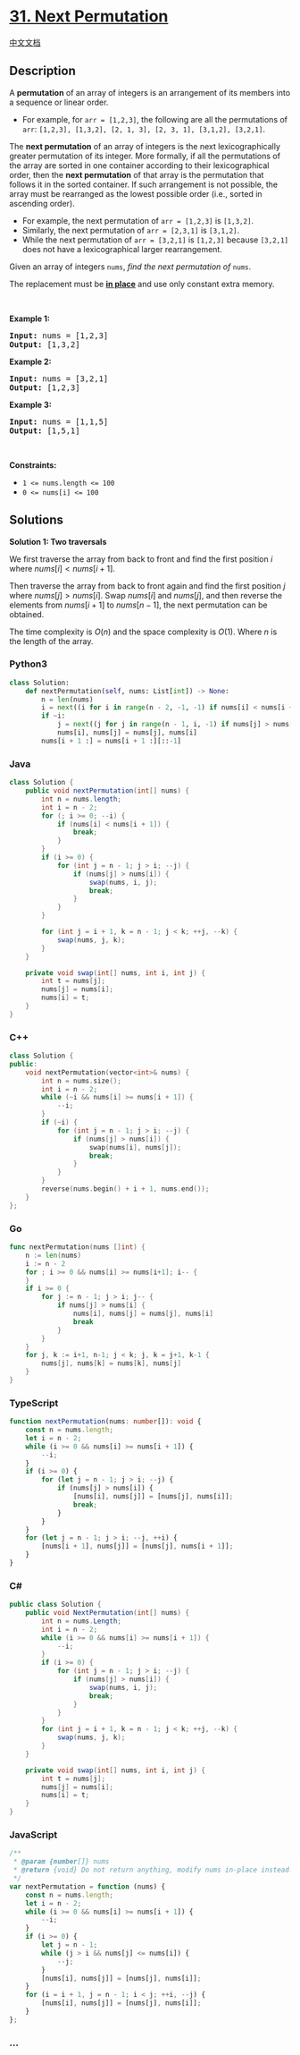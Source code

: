 # [31. Next Permutation](https://leetcode.com/problems/next-permutation)

[中文文档](/solution/0000-0099/0031.Next%20Permutation/README.md)

## Description

<p>A <strong>permutation</strong> of an array of integers is an arrangement of its members into a sequence or linear order.</p>

<ul>
	<li>For example, for <code>arr = [1,2,3]</code>, the following are all the permutations of <code>arr</code>: <code>[1,2,3], [1,3,2], [2, 1, 3], [2, 3, 1], [3,1,2], [3,2,1]</code>.</li>
</ul>

<p>The <strong>next permutation</strong> of an array of integers is the next lexicographically greater permutation of its integer. More formally, if all the permutations of the array are sorted in one container according to their lexicographical order, then the <strong>next permutation</strong> of that array is the permutation that follows it in the sorted container. If such arrangement is not possible, the array must be rearranged as the lowest possible order (i.e., sorted in ascending order).</p>

<ul>
	<li>For example, the next permutation of <code>arr = [1,2,3]</code> is <code>[1,3,2]</code>.</li>
	<li>Similarly, the next permutation of <code>arr = [2,3,1]</code> is <code>[3,1,2]</code>.</li>
	<li>While the next permutation of <code>arr = [3,2,1]</code> is <code>[1,2,3]</code> because <code>[3,2,1]</code> does not have a lexicographical larger rearrangement.</li>
</ul>

<p>Given an array of integers <code>nums</code>, <em>find the next permutation of</em> <code>nums</code>.</p>

<p>The replacement must be <strong><a href="http://en.wikipedia.org/wiki/In-place_algorithm" target="_blank">in place</a></strong> and use only constant extra memory.</p>

<p>&nbsp;</p>
<p><strong class="example">Example 1:</strong></p>

<pre>
<strong>Input:</strong> nums = [1,2,3]
<strong>Output:</strong> [1,3,2]
</pre>

<p><strong class="example">Example 2:</strong></p>

<pre>
<strong>Input:</strong> nums = [3,2,1]
<strong>Output:</strong> [1,2,3]
</pre>

<p><strong class="example">Example 3:</strong></p>

<pre>
<strong>Input:</strong> nums = [1,1,5]
<strong>Output:</strong> [1,5,1]
</pre>

<p>&nbsp;</p>
<p><strong>Constraints:</strong></p>

<ul>
	<li><code>1 &lt;= nums.length &lt;= 100</code></li>
	<li><code>0 &lt;= nums[i] &lt;= 100</code></li>
</ul>

## Solutions

**Solution 1: Two traversals**

We first traverse the array from back to front and find the first position $i$ where $nums[i] \lt nums[i + 1]$.

Then traverse the array from back to front again and find the first position $j$ where $nums[j] \gt nums[i]$. Swap $nums[i]$ and $nums[j]$, and then reverse the elements from $nums[i + 1]$ to $nums[n - 1]$, the next permutation can be obtained.

The time complexity is $O(n)$ and the space complexity is $O(1)$. Where $n$ is the length of the array.

<!-- tabs:start -->

### **Python3**

```python
class Solution:
    def nextPermutation(self, nums: List[int]) -> None:
        n = len(nums)
        i = next((i for i in range(n - 2, -1, -1) if nums[i] < nums[i + 1]), -1)
        if ~i:
            j = next((j for j in range(n - 1, i, -1) if nums[j] > nums[i]))
            nums[i], nums[j] = nums[j], nums[i]
        nums[i + 1 :] = nums[i + 1 :][::-1]
```

### **Java**

```java
class Solution {
    public void nextPermutation(int[] nums) {
        int n = nums.length;
        int i = n - 2;
        for (; i >= 0; --i) {
            if (nums[i] < nums[i + 1]) {
                break;
            }
        }
        if (i >= 0) {
            for (int j = n - 1; j > i; --j) {
                if (nums[j] > nums[i]) {
                    swap(nums, i, j);
                    break;
                }
            }
        }

        for (int j = i + 1, k = n - 1; j < k; ++j, --k) {
            swap(nums, j, k);
        }
    }

    private void swap(int[] nums, int i, int j) {
        int t = nums[j];
        nums[j] = nums[i];
        nums[i] = t;
    }
}
```

### **C++**

```cpp
class Solution {
public:
    void nextPermutation(vector<int>& nums) {
        int n = nums.size();
        int i = n - 2;
        while (~i && nums[i] >= nums[i + 1]) {
            --i;
        }
        if (~i) {
            for (int j = n - 1; j > i; --j) {
                if (nums[j] > nums[i]) {
                    swap(nums[i], nums[j]);
                    break;
                }
            }
        }
        reverse(nums.begin() + i + 1, nums.end());
    }
};
```

### **Go**

```go
func nextPermutation(nums []int) {
	n := len(nums)
	i := n - 2
	for ; i >= 0 && nums[i] >= nums[i+1]; i-- {
	}
	if i >= 0 {
		for j := n - 1; j > i; j-- {
			if nums[j] > nums[i] {
				nums[i], nums[j] = nums[j], nums[i]
				break
			}
		}
	}
	for j, k := i+1, n-1; j < k; j, k = j+1, k-1 {
		nums[j], nums[k] = nums[k], nums[j]
	}
}
```

### **TypeScript**

```ts
function nextPermutation(nums: number[]): void {
    const n = nums.length;
    let i = n - 2;
    while (i >= 0 && nums[i] >= nums[i + 1]) {
        --i;
    }
    if (i >= 0) {
        for (let j = n - 1; j > i; --j) {
            if (nums[j] > nums[i]) {
                [nums[i], nums[j]] = [nums[j], nums[i]];
                break;
            }
        }
    }
    for (let j = n - 1; j > i; --j, ++i) {
        [nums[i + 1], nums[j]] = [nums[j], nums[i + 1]];
    }
}
```

### **C#**

```cs
public class Solution {
    public void NextPermutation(int[] nums) {
        int n = nums.Length;
        int i = n - 2;
        while (i >= 0 && nums[i] >= nums[i + 1]) {
            --i;
        }
        if (i >= 0) {
            for (int j = n - 1; j > i; --j) {
                if (nums[j] > nums[i]) {
                    swap(nums, i, j);
                    break;
                }
            }
        }
        for (int j = i + 1, k = n - 1; j < k; ++j, --k) {
            swap(nums, j, k);
        }
    }

    private void swap(int[] nums, int i, int j) {
        int t = nums[j];
        nums[j] = nums[i];
        nums[i] = t;
    }
}
```

### **JavaScript**

```js
/**
 * @param {number[]} nums
 * @return {void} Do not return anything, modify nums in-place instead.
 */
var nextPermutation = function (nums) {
    const n = nums.length;
    let i = n - 2;
    while (i >= 0 && nums[i] >= nums[i + 1]) {
        --i;
    }
    if (i >= 0) {
        let j = n - 1;
        while (j > i && nums[j] <= nums[i]) {
            --j;
        }
        [nums[i], nums[j]] = [nums[j], nums[i]];
    }
    for (i = i + 1, j = n - 1; i < j; ++i, --j) {
        [nums[i], nums[j]] = [nums[j], nums[i]];
    }
};
```

### **...**

```

```

<!-- tabs:end -->
